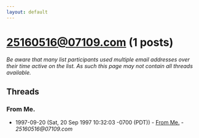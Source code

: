 ```yaml
---
layout: default
---
```


# 25160516@07109.com (1 posts)

_Be aware that many list participants used multiple email addresses over their time active on the list. As such this page may not contain all threads available._

## Threads

### From Me.
+ 1997-09-20 (Sat, 20 Sep 1997 10:32:03 -0700 (PDT)) - [From Me.](/archive/1997/09/fd40bf0917948370a40afac32205110f426b18bfc9b35a4e637a3cad2843fe53) - _25160516@07109.com_

